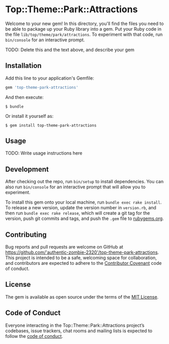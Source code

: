 # Top::Theme::Park::Attractions

Welcome to your new gem! In this directory, you'll find the files you need to be able to package up your Ruby library into a gem. Put your Ruby code in the file `lib/top/theme/park/attractions`. To experiment with that code, run `bin/console` for an interactive prompt.

TODO: Delete this and the text above, and describe your gem

## Installation

Add this line to your application's Gemfile:

```ruby
gem 'top-theme-park-attractions'
```

And then execute:

    $ bundle

Or install it yourself as:

    $ gem install top-theme-park-attractions

## Usage

TODO: Write usage instructions here

## Development

After checking out the repo, run `bin/setup` to install dependencies. You can also run `bin/console` for an interactive prompt that will allow you to experiment.

To install this gem onto your local machine, run `bundle exec rake install`. To release a new version, update the version number in `version.rb`, and then run `bundle exec rake release`, which will create a git tag for the version, push git commits and tags, and push the `.gem` file to [rubygems.org](https://rubygems.org).

## Contributing

Bug reports and pull requests are welcome on GitHub at https://github.com/'authentic-zombie-2320'/top-theme-park-attractions. This project is intended to be a safe, welcoming space for collaboration, and contributors are expected to adhere to the [Contributor Covenant](http://contributor-covenant.org) code of conduct.

## License

The gem is available as open source under the terms of the [MIT License](https://opensource.org/licenses/MIT).

## Code of Conduct

Everyone interacting in the Top::Theme::Park::Attractions project’s codebases, issue trackers, chat rooms and mailing lists is expected to follow the [code of conduct](https://github.com/'authentic-zombie-2320'/top-theme-park-attractions/blob/master/CODE_OF_CONDUCT.md).
